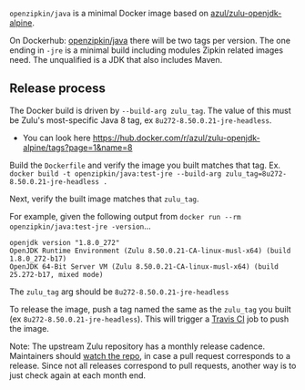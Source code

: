 `openzipkin/java` is a minimal Docker image based on [azul/zulu-openjdk-alpine](https://hub.docker.com/r/azul/zulu-openjdk-alpine).

On Dockerhub: [openzipkin/java](https://hub.docker.com/r/openzipkin/java/) there will be two tags
per version. The one ending in `-jre` is a minimal build including modules Zipkin related images
need. The unqualified is a JDK that also includes Maven.

## Release process
The Docker build is driven by `--build-arg zulu_tag`. The value of this must be Zulu's most-specific
Java 8 tag, ex `8u272-8.50.0.21-jre-headless`.
 * You can look here https://hub.docker.com/r/azul/zulu-openjdk-alpine/tags?page=1&name=8

Build the `Dockerfile` and verify the image you built matches that tag.
Ex. `docker build -t openzipkin/java:test-jre --build-arg zulu_tag=8u272-8.50.0.21-jre-headless .`

Next, verify the built image matches that `zulu_tag`.

For example, given the following output from `docker run --rm openzipkin/java:test-jre -version`...
```
openjdk version "1.8.0_272"
OpenJDK Runtime Environment (Zulu 8.50.0.21-CA-linux-musl-x64) (build 1.8.0_272-b17)
OpenJDK 64-Bit Server VM (Zulu 8.50.0.21-CA-linux-musl-x64) (build 25.272-b17, mixed mode)
```
The `zulu_tag` arg should be `8u272-8.50.0.21-jre-headless`

To release the image, push a tag named the same as the `zulu_tag` you built (ex `8u272-8.50.0.21-jre-headless`).
This will trigger a [Travis CI](https://travis-ci.org/openzipkin/docker-java) job to push the image.

Note: The upstream Zulu repository has a monthly release cadence. Maintainers should [watch the repo](https://github.com/zulu-openjdk/zulu-openjdk/watchers),
in case a pull request corresponds to a release. Since not all releases correspond to pull requests,
another way is to just check again at each month end.
